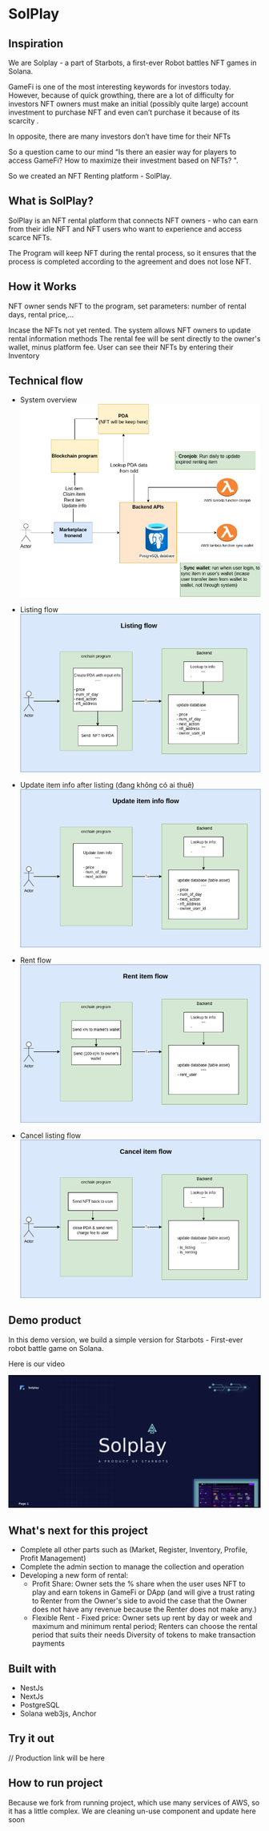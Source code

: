 # SolPlay

## Inspiration
We are Solplay - a part of Starbots, a first-ever Robot battles NFT games in Solana.

GameFi is one of the most interesting keywords for investors today. However, because of quick growthing, there are a lot of difficulty for investors NFT owners must make an initial (possibly quite large) account investment to purchase NFT and even can’t purchase it because of its scarcity .

In opposite, there are many investors don’t have time for their NFTs

So a question came to our mind “Is there an easier way for players to access GameFi? How to maximize their investment based on NFTs? ".

So we created an NFT Renting platform - SolPlay.

## What is SolPlay?
SolPlay is an NFT rental platform that connects NFT owners - who can earn from their idle NFT and NFT users who want to experience and access scarce NFTs.

The Program will keep NFT during the rental process, so it ensures that the process is completed according to the agreement and does not lose NFT.


## How it Works
NFT owner sends NFT to the program, set parameters: number of rental days, rental price,...

Incase the NFTs not yet rented. The system allows NFT owners to update rental information methods
The rental fee will be sent directly to the owner's wallet, minus platform fee. User can see their NFTs by entering their Inventory

## Technical flow
- System overview
![System overview](assets/flow-charts/000-system-overview.drawio.png)
- Listing flow
![Listing flow](assets/flow-charts/001-listing-flow.drawio.png)

- Update item info after listing (đang không có ai thuê)
![Update info flow](assets/flow-charts/002-update-info-flow.drawio.png)

- Rent flow
![Rent flow](assets/flow-charts/003-rent-flow.drawio.png)

- Cancel listing flow
![Cancel listing flow](assets/flow-charts/004-cancel-listing-flow.drawio.png)


## Demo product
In this demo version, we build a simple version for Starbots - First-ever robot battle game on Solana.

Here is our video

[![SolPlay Team - Solana hackathon 2022](assets/images/team.jpg)](https://www.youtube.com/watch?v=AiKCOCV2ROc)


## What's next for this project
- Complete all other parts such as (Market, Register, Inventory, Profile, Profit Management)
- Complete the admin section to manage the collection and operation
- Developing a new form of rental:
  - Profit Share: Owner sets the % share when the user uses NFT to play and earn tokens in GameFi or DApp (and will give a trust rating to Renter from the Owner's side to avoid the case that the Owner does not have any revenue because the Renter does not make any.)
  - Flexible Rent - Fixed price: Owner sets up rent by day or week and maximum and minimum rental period; Renters can choose the rental period that suits their needs
  Diversity of tokens to make transaction payments


## Built with
- NestJs
- NextJs
- PostgreSQL
- Solana web3js, Anchor

## Try it out
// Production link will be here

## How to run project
Because we fork from running project, which use many services of AWS, so it has a little complex. We are cleaning un-use component and update here soon